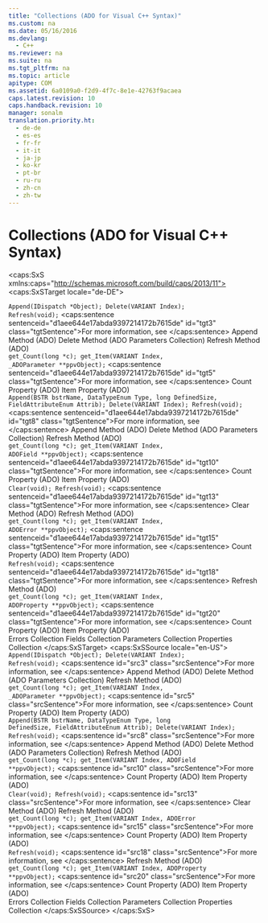 ```yaml
---
title: "Collections (ADO for Visual C++ Syntax)"
ms.custom: na
ms.date: 05/16/2016
ms.devlang: 
  - C++
ms.reviewer: na
ms.suite: na
ms.tgt_pltfrm: na
ms.topic: article
apitype: COM
ms.assetid: 6a0109a0-f2d9-4f7c-8e1e-42763f9acaea
caps.latest.revision: 10
caps.handback.revision: 10
manager: sonalm
translation.priority.ht: 
  - de-de
  - es-es
  - fr-fr
  - it-it
  - ja-jp
  - ko-kr
  - pt-br
  - ru-ru
  - zh-cn
  - zh-tw
---
```

# Collections (ADO for Visual C++ Syntax)
<?xml version="1.0" encoding="utf-8"?>
<caps:SxS xmlns:caps="http://schemas.microsoft.com/build/caps/2013/11">
  <caps:SxSTarget locale="de-DE">
    <developerReferenceWithoutSyntaxDocument xsi:schemaLocation="http://ddue.schemas.microsoft.com/authoring/2003/5 http://dduestorage.blob.core.windows.net/ddueschema/developer.xsd" xmlns="http://ddue.schemas.microsoft.com/authoring/2003/5" xmlns:xlink="http://www.w3.org/1999/xlink" xmlns:xsi="http://www.w3.org/2001/XMLSchema-instance">
      <introduction></introduction>
      <section>
        <title>
          <caps:sentence sentenceid="166e64f6c3677d0c513901242a3e702d" id="tgt1" class="tgtSentence">Parameters</caps:sentence>
        </title>
        <content></content>
        <sections>
          <section>
            <title>
              <caps:sentence sentenceid="a9ac5a6cc3cbe84f9c18323af2b9007f" id="tgt2" class="tgtSentence">Methods</caps:sentence>
            </title>
            <content>
              <code>Append(IDispatch *Object);
Delete(VARIANT Index);
Refresh(void);</code>
              <para>
                <caps:sentence sentenceid="d1aee644e17abda9397214172b7615de" id="tgt3" class="tgtSentence">For more information, see </caps:sentence>
              </para>
              <list class="bullet">
                <listItem>
                  <para>
                    <link xlink:href="f8a9bbed-ba9c-4698-945d-317ad22d2e92">Append Method (ADO)</link>
                  </para>
                </listItem>
                <listItem>
                  <para>
                    <link xlink:href="160c575e-df63-4ade-a2d3-5fd8f72e70cc">Delete Method (ADO Parameters Collection)</link>
                  </para>
                </listItem>
                <listItem>
                  <para>
                    <link xlink:href="089b7ca7-684f-4259-8032-5bd1ecc54426">Refresh Method (ADO)</link>
                  </para>
                </listItem>
              </list>
            </content>
          </section>
          <section>
            <title>
              <caps:sentence sentenceid="74693d2fc58b46bd06410f278e39aa71" id="tgt4" class="tgtSentence">Properties</caps:sentence>
            </title>
            <content>
              <code>get_Count(long *c);
get_Item(VARIANT Index, _ADOParameter **ppvObject);</code>
              <para>
                <caps:sentence sentenceid="d1aee644e17abda9397214172b7615de" id="tgt5" class="tgtSentence">For more information, see </caps:sentence>
              </para>
              <list class="bullet">
                <listItem>
                  <para>
                    <link xlink:href="da9ccd1f-d402-41a2-940c-45556fc5340d">Count Property (ADO)</link>
                  </para>
                </listItem>
                <listItem>
                  <para>
                    <link xlink:href="e11484bb-c5c7-42d8-9bb8-21572125d727">Item Property (ADO)</link>
                  </para>
                </listItem>
              </list>
            </content>
          </section>
        </sections>
      </section>
      <section>
        <title>
          <caps:sentence sentenceid="d05b6ed7d2345020440df396d6da7f73" id="tgt6" class="tgtSentence">Fields</caps:sentence>
        </title>
        <content></content>
        <sections>
          <section>
            <title>
              <caps:sentence sentenceid="a9ac5a6cc3cbe84f9c18323af2b9007f" id="tgt7" class="tgtSentence">Methods</caps:sentence>
            </title>
            <content>
              <code>Append(BSTR bstrName, DataTypeEnum Type, long DefinedSize, FieldAttributeEnum Attrib);
Delete(VARIANT Index);
Refresh(void);</code>
              <para>
                <caps:sentence sentenceid="d1aee644e17abda9397214172b7615de" id="tgt8" class="tgtSentence">For more information, see </caps:sentence>
              </para>
              <list class="bullet">
                <listItem>
                  <para>
                    <link xlink:href="f8a9bbed-ba9c-4698-945d-317ad22d2e92">Append Method (ADO)</link>
                  </para>
                </listItem>
                <listItem>
                  <para>
                    <link xlink:href="160c575e-df63-4ade-a2d3-5fd8f72e70cc">Delete Method (ADO Parameters Collection)</link>
                  </para>
                </listItem>
                <listItem>
                  <para>
                    <link xlink:href="089b7ca7-684f-4259-8032-5bd1ecc54426">Refresh Method (ADO)</link>
                  </para>
                </listItem>
              </list>
            </content>
          </section>
          <section>
            <title>
              <caps:sentence sentenceid="74693d2fc58b46bd06410f278e39aa71" id="tgt9" class="tgtSentence">Properties</caps:sentence>
            </title>
            <content>
              <code>get_Count(long *c);
get_Item(VARIANT Index, ADOField **ppvObject);</code>
              <para>
                <caps:sentence sentenceid="d1aee644e17abda9397214172b7615de" id="tgt10" class="tgtSentence">For more information, see </caps:sentence>
              </para>
              <list class="bullet">
                <listItem>
                  <para>
                    <link xlink:href="da9ccd1f-d402-41a2-940c-45556fc5340d">Count Property (ADO)</link>
                  </para>
                </listItem>
                <listItem>
                  <para>
                    <link xlink:href="e11484bb-c5c7-42d8-9bb8-21572125d727">Item Property (ADO)</link>
                  </para>
                </listItem>
              </list>
            </content>
          </section>
        </sections>
      </section>
      <section>
        <title>
          <caps:sentence sentenceid="07213a0161f52846ab198be103b5ab43" id="tgt11" class="tgtSentence">Errors</caps:sentence>
        </title>
        <content></content>
        <sections>
          <section>
            <title>
              <caps:sentence sentenceid="a9ac5a6cc3cbe84f9c18323af2b9007f" id="tgt12" class="tgtSentence">Methods</caps:sentence>
            </title>
            <content>
              <code>Clear(void);
Refresh(void);</code>
              <para>
                <caps:sentence sentenceid="d1aee644e17abda9397214172b7615de" id="tgt13" class="tgtSentence">For more information, see </caps:sentence>
              </para>
              <list class="bullet">
                <listItem>
                  <para>
                    <link xlink:href="0a61ba7a-20b8-426a-91a0-9040e7c5a98a">Clear Method (ADO)</link>
                  </para>
                </listItem>
                <listItem>
                  <para>
                    <link xlink:href="089b7ca7-684f-4259-8032-5bd1ecc54426">Refresh Method (ADO)</link>
                  </para>
                </listItem>
              </list>
            </content>
          </section>
          <section>
            <title>
              <caps:sentence sentenceid="74693d2fc58b46bd06410f278e39aa71" id="tgt14" class="tgtSentence">Properties</caps:sentence>
            </title>
            <content>
              <code>get_Count(long *c);
get_Item(VARIANT Index, ADOError **ppvObject);</code>
              <para>
                <caps:sentence sentenceid="d1aee644e17abda9397214172b7615de" id="tgt15" class="tgtSentence">For more information, see </caps:sentence>
              </para>
              <list class="bullet">
                <listItem>
                  <para>
                    <link xlink:href="da9ccd1f-d402-41a2-940c-45556fc5340d">Count Property (ADO)</link>
                  </para>
                </listItem>
                <listItem>
                  <para>
                    <link xlink:href="e11484bb-c5c7-42d8-9bb8-21572125d727">Item Property (ADO)</link>
                  </para>
                </listItem>
              </list>
            </content>
          </section>
        </sections>
      </section>
      <section>
        <title>
          <caps:sentence sentenceid="74693d2fc58b46bd06410f278e39aa71" id="tgt16" class="tgtSentence">Properties</caps:sentence>
        </title>
        <content></content>
        <sections>
          <section>
            <title>
              <caps:sentence sentenceid="a9ac5a6cc3cbe84f9c18323af2b9007f" id="tgt17" class="tgtSentence">Methods</caps:sentence>
            </title>
            <content>
              <code>Refresh(void);</code>
              <para>
                <caps:sentence sentenceid="d1aee644e17abda9397214172b7615de" id="tgt18" class="tgtSentence">For more information, see </caps:sentence>
              </para>
              <list class="bullet">
                <listItem>
                  <para>
                    <link xlink:href="089b7ca7-684f-4259-8032-5bd1ecc54426">Refresh Method (ADO)</link>
                  </para>
                </listItem>
              </list>
            </content>
          </section>
          <section>
            <title>
              <caps:sentence sentenceid="74693d2fc58b46bd06410f278e39aa71" id="tgt19" class="tgtSentence">Properties</caps:sentence>
            </title>
            <content>
              <code>get_Count(long *c);
get_Item(VARIANT Index, ADOProperty **ppvObject);</code>
              <para>
                <caps:sentence sentenceid="d1aee644e17abda9397214172b7615de" id="tgt20" class="tgtSentence">For more information, see </caps:sentence>
              </para>
              <list class="bullet">
                <listItem>
                  <para>
                    <link xlink:href="da9ccd1f-d402-41a2-940c-45556fc5340d">Count Property (ADO)</link>
                  </para>
                </listItem>
                <listItem>
                  <para>
                    <link xlink:href="e11484bb-c5c7-42d8-9bb8-21572125d727">Item Property (ADO)</link>
                  </para>
                </listItem>
              </list>
            </content>
          </section>
        </sections>
      </section>
      <relatedTopics>
        <link xlink:href="290819e1-7b39-4e1e-a93b-801257138b00">Errors Collection</link>
        <link xlink:href="7c371474-b88f-4730-afa5-44163a0488d5">Fields Collection</link>
        <link xlink:href="497cae10-3913-422a-9753-dcbb0a639b1b">Parameters Collection</link>
        <link xlink:href="1d539aa8-ce0d-4418-ab03-8d0a3c1e9d82">Properties Collection</link>
      </relatedTopics>
    </developerReferenceWithoutSyntaxDocument>
  </caps:SxSTarget>
  <caps:SxSSource locale="en-US">
    <developerReferenceWithoutSyntaxDocument xsi:schemaLocation="http://ddue.schemas.microsoft.com/authoring/2003/5 http://dduestorage.blob.core.windows.net/ddueschema/developer.xsd" xmlns="http://ddue.schemas.microsoft.com/authoring/2003/5" xmlns:xlink="http://www.w3.org/1999/xlink" xmlns:xsi="http://www.w3.org/2001/XMLSchema-instance">
      <introduction></introduction>
      <section>
        <title>
          <caps:sentence id="src1" class="srcSentence">Parameters</caps:sentence>
        </title>
        <content></content>
        <sections>
          <section>
            <title>
              <caps:sentence id="src2" class="srcSentence">Methods</caps:sentence>
            </title>
            <content>
              <code>Append(IDispatch *Object);
Delete(VARIANT Index);
Refresh(void);</code>
              <para>
                <caps:sentence id="src3" class="srcSentence">For more information, see </caps:sentence>
              </para>
              <list class="bullet">
                <listItem>
                  <para>
                    <link xlink:href="f8a9bbed-ba9c-4698-945d-317ad22d2e92">Append Method (ADO)</link>
                  </para>
                </listItem>
                <listItem>
                  <para>
                    <link xlink:href="160c575e-df63-4ade-a2d3-5fd8f72e70cc">Delete Method (ADO Parameters Collection)</link>
                  </para>
                </listItem>
                <listItem>
                  <para>
                    <link xlink:href="089b7ca7-684f-4259-8032-5bd1ecc54426">Refresh Method (ADO)</link>
                  </para>
                </listItem>
              </list>
            </content>
          </section>
          <section>
            <title>
              <caps:sentence id="src4" class="srcSentence">Properties</caps:sentence>
            </title>
            <content>
              <code>get_Count(long *c);
get_Item(VARIANT Index, _ADOParameter **ppvObject);</code>
              <para>
                <caps:sentence id="src5" class="srcSentence">For more information, see </caps:sentence>
              </para>
              <list class="bullet">
                <listItem>
                  <para>
                    <link xlink:href="da9ccd1f-d402-41a2-940c-45556fc5340d">Count Property (ADO)</link>
                  </para>
                </listItem>
                <listItem>
                  <para>
                    <link xlink:href="e11484bb-c5c7-42d8-9bb8-21572125d727">Item Property (ADO)</link>
                  </para>
                </listItem>
              </list>
            </content>
          </section>
        </sections>
      </section>
      <section>
        <title>
          <caps:sentence id="src6" class="srcSentence">Fields</caps:sentence>
        </title>
        <content></content>
        <sections>
          <section>
            <title>
              <caps:sentence id="src7" class="srcSentence">Methods</caps:sentence>
            </title>
            <content>
              <code>Append(BSTR bstrName, DataTypeEnum Type, long DefinedSize, FieldAttributeEnum Attrib);
Delete(VARIANT Index);
Refresh(void);</code>
              <para>
                <caps:sentence id="src8" class="srcSentence">For more information, see </caps:sentence>
              </para>
              <list class="bullet">
                <listItem>
                  <para>
                    <link xlink:href="f8a9bbed-ba9c-4698-945d-317ad22d2e92">Append Method (ADO)</link>
                  </para>
                </listItem>
                <listItem>
                  <para>
                    <link xlink:href="160c575e-df63-4ade-a2d3-5fd8f72e70cc">Delete Method (ADO Parameters Collection)</link>
                  </para>
                </listItem>
                <listItem>
                  <para>
                    <link xlink:href="089b7ca7-684f-4259-8032-5bd1ecc54426">Refresh Method (ADO)</link>
                  </para>
                </listItem>
              </list>
            </content>
          </section>
          <section>
            <title>
              <caps:sentence id="src9" class="srcSentence">Properties</caps:sentence>
            </title>
            <content>
              <code>get_Count(long *c);
get_Item(VARIANT Index, ADOField **ppvObject);</code>
              <para>
                <caps:sentence id="src10" class="srcSentence">For more information, see </caps:sentence>
              </para>
              <list class="bullet">
                <listItem>
                  <para>
                    <link xlink:href="da9ccd1f-d402-41a2-940c-45556fc5340d">Count Property (ADO)</link>
                  </para>
                </listItem>
                <listItem>
                  <para>
                    <link xlink:href="e11484bb-c5c7-42d8-9bb8-21572125d727">Item Property (ADO)</link>
                  </para>
                </listItem>
              </list>
            </content>
          </section>
        </sections>
      </section>
      <section>
        <title>
          <caps:sentence id="src11" class="srcSentence">Errors</caps:sentence>
        </title>
        <content></content>
        <sections>
          <section>
            <title>
              <caps:sentence id="src12" class="srcSentence">Methods</caps:sentence>
            </title>
            <content>
              <code>Clear(void);
Refresh(void);</code>
              <para>
                <caps:sentence id="src13" class="srcSentence">For more information, see </caps:sentence>
              </para>
              <list class="bullet">
                <listItem>
                  <para>
                    <link xlink:href="0a61ba7a-20b8-426a-91a0-9040e7c5a98a">Clear Method (ADO)</link>
                  </para>
                </listItem>
                <listItem>
                  <para>
                    <link xlink:href="089b7ca7-684f-4259-8032-5bd1ecc54426">Refresh Method (ADO)</link>
                  </para>
                </listItem>
              </list>
            </content>
          </section>
          <section>
            <title>
              <caps:sentence id="src14" class="srcSentence">Properties</caps:sentence>
            </title>
            <content>
              <code>get_Count(long *c);
get_Item(VARIANT Index, ADOError **ppvObject);</code>
              <para>
                <caps:sentence id="src15" class="srcSentence">For more information, see </caps:sentence>
              </para>
              <list class="bullet">
                <listItem>
                  <para>
                    <link xlink:href="da9ccd1f-d402-41a2-940c-45556fc5340d">Count Property (ADO)</link>
                  </para>
                </listItem>
                <listItem>
                  <para>
                    <link xlink:href="e11484bb-c5c7-42d8-9bb8-21572125d727">Item Property (ADO)</link>
                  </para>
                </listItem>
              </list>
            </content>
          </section>
        </sections>
      </section>
      <section>
        <title>
          <caps:sentence id="src16" class="srcSentence">Properties</caps:sentence>
        </title>
        <content></content>
        <sections>
          <section>
            <title>
              <caps:sentence id="src17" class="srcSentence">Methods</caps:sentence>
            </title>
            <content>
              <code>Refresh(void);</code>
              <para>
                <caps:sentence id="src18" class="srcSentence">For more information, see </caps:sentence>
              </para>
              <list class="bullet">
                <listItem>
                  <para>
                    <link xlink:href="089b7ca7-684f-4259-8032-5bd1ecc54426">Refresh Method (ADO)</link>
                  </para>
                </listItem>
              </list>
            </content>
          </section>
          <section>
            <title>
              <caps:sentence id="src19" class="srcSentence">Properties</caps:sentence>
            </title>
            <content>
              <code>get_Count(long *c);
get_Item(VARIANT Index, ADOProperty **ppvObject);</code>
              <para>
                <caps:sentence id="src20" class="srcSentence">For more information, see </caps:sentence>
              </para>
              <list class="bullet">
                <listItem>
                  <para>
                    <link xlink:href="da9ccd1f-d402-41a2-940c-45556fc5340d">Count Property (ADO)</link>
                  </para>
                </listItem>
                <listItem>
                  <para>
                    <link xlink:href="e11484bb-c5c7-42d8-9bb8-21572125d727">Item Property (ADO)</link>
                  </para>
                </listItem>
              </list>
            </content>
          </section>
        </sections>
      </section>
      <relatedTopics>
        <link xlink:href="290819e1-7b39-4e1e-a93b-801257138b00">Errors Collection</link>
        <link xlink:href="7c371474-b88f-4730-afa5-44163a0488d5">Fields Collection</link>
        <link xlink:href="497cae10-3913-422a-9753-dcbb0a639b1b">Parameters Collection</link>
        <link xlink:href="1d539aa8-ce0d-4418-ab03-8d0a3c1e9d82">Properties Collection</link>
      </relatedTopics>
    </developerReferenceWithoutSyntaxDocument>
  </caps:SxSSource>
</caps:SxS>